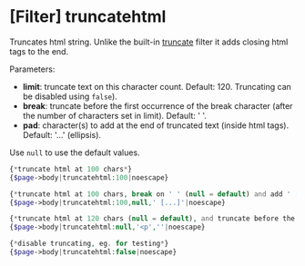 # [Filter] truncatehtml

Truncates html string. Unlike the built-in [truncate](https://latte.nette.org/en/filters#toc-truncate) filter it adds closing html tags to the end.

Parameters:

- **limit**: truncate text on this character count. Default: 120. Truncating can be disabled using `false`).
- **break**: truncate before the first occurrence of the break character (after the number of characters set in limit). Default: ' '.
- **pad**: character(s) to add at the end of truncated text (inside html tags). Default: '…' (ellipsis).

Use `null` to use the default values.

```php
{*truncate html at 100 chars*}
{$page->body|truncatehtml:100|noescape}

{*truncate html at 100 chars, break on ' ' (null = default) and add ' [...]' pad*}
{$page->body|truncatehtml:100,null,' [...]'|noescape}

{*truncate html at 120 chars (null = default), and truncate before the first paragraph that occurs after 120 chars*}
{$page->body|truncatehtml:null,'<p',''|noescape}

{*disable truncating, eg. for testing*}
{$page->body|truncatehtml:false|noescape}
```